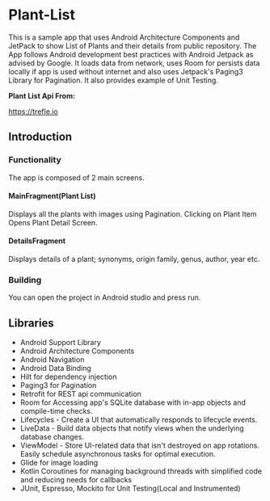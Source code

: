 # Plant-List
This is a sample app that uses Android Architecture Components and JetPack to show List of Plants and their details from public repository. The App follows Android development best practices with Android Jetpack as advised by Google. It loads data from network, uses Room for persists data locally if app is used without internet and also uses Jetpack's Paging3 Library for Pagination. It also provides example of Unit Testing.

**Plant List Api From:**

https://trefle.io

## Introduction
### Functionality
The app is composed of 2 main screens.

#### MainFragment(Plant List)
Displays all the plants with images using Pagination. Clicking on Plant Item Opens Plant Detail Screen.


#### DetailsFragment
Displays details of a plant; synonyms, origin family, genus, author, year etc.


### Building
You can open the project in Android studio and press run.

## Libraries
- Android Support Library
- Android Architecture Components
- Android Navigation
- Android Data Binding
- Hilt for dependency injection
- Paging3 for Pagination
- Retrofit for REST api communication
- Room for Accessing app's SQLite database with in-app objects and compile-time checks.
- Lifecycles - Create a UI that automatically responds to lifecycle events.
- LiveData - Build data objects that notify views when the underlying database changes.
- ViewModel - Store UI-related data that isn't destroyed on app rotations. Easily schedule asynchronous tasks for optimal execution.
- Glide for image loading
- Kotlin Coroutines for managing background threads with simplified code and reducing needs for callbacks
- JUnit, Espresso, Mockito for Unit Testing(Local and Instrumented)
